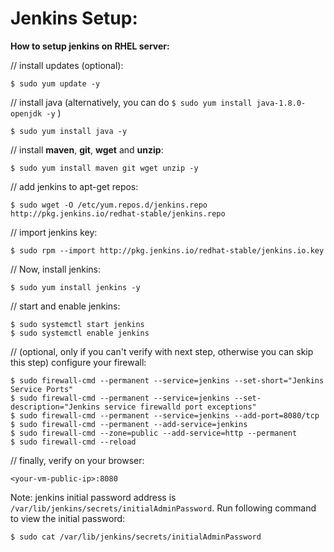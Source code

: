 # Jenkins Setup:

**How to setup jenkins on RHEL server:**

// install updates (optional):
    
    $ sudo yum update -y

// install java (alternatively, you can do `$ sudo yum install java-1.8.0-openjdk -y` )

    $ sudo yum install java -y

// install **maven**, **git**, **wget** and **unzip**:

    $ sudo yum install maven git wget unzip -y

// add jenkins to apt-get repos:

    $ sudo wget -O /etc/yum.repos.d/jenkins.repo http://pkg.jenkins.io/redhat-stable/jenkins.repo

// import jenkins key:

    $ sudo rpm --import http://pkg.jenkins.io/redhat-stable/jenkins.io.key

// Now, install jenkins:

    $ sudo yum install jenkins -y

// start and enable jenkins:

    $ sudo systemctl start jenkins
    $ sudo systemctl enable jenkins

// (optional, only if you can't verify with next step, otherwise you can skip this step) configure your firewall:

    $ sudo firewall-cmd --permanent --service=jenkins --set-short="Jenkins Service Ports"
    $ sudo firewall-cmd --permanent --service=jenkins --set-description="Jenkins service firewalld port exceptions"
    $ sudo firewall-cmd --permanent --service=jenkins --add-port=8080/tcp
    $ sudo firewall-cmd --permanent --add-service=jenkins
    $ sudo firewall-cmd --zone=public --add-service=http --permanent
    $ sudo firewall-cmd --reload

// finally, verify on your browser:

    <your-vm-public-ip>:8080

Note: jenkins initial password address is `/var/lib/jenkins/secrets/initialAdminPassword`. Run following command to view the initial password:

    $ sudo cat /var/lib/jenkins/secrets/initialAdminPassword